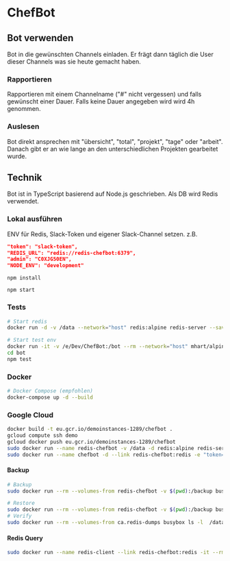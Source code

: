 # ChefBot

## Bot verwenden

Bot in die gewünschten Channels einladen. Er frägt dann täglich die User dieser Channels was sie heute gemacht haben.

### Rapportieren

Rapportieren mit einem Channelname ("#" nicht vergessen) und falls gewünscht einer Dauer. Falls keine Dauer angegeben wird wird 4h genommen.

### Auslesen

Bot direkt ansprechen mit "übersicht", "total", "projekt", "tage" oder "arbeit". Danach gibt er an wie lange an den unterschiedlichen Projekten gearbeitet wurde.


## Technik

Bot ist in TypeScript basierend auf Node.js geschrieben. Als DB wird Redis verwendet.

### Lokal ausführen

ENV für Redis, Slack-Token und eigener Slack-Channel setzen.
z.B.

```json
"token": "slack-token",
"REDIS_URL": "redis://redis-chefbot:6379",
"admin": "C0XJG50EN",
"NODE_ENV": "development"
```

`npm install`

`npm start`

### Tests

```bash
# Start redis
docker run -d -v /data --network="host" redis:alpine redis-server --save 900 1

# Start test env
docker run -it -v /e/Dev/ChefBot:/bot --rm --network="host" mhart/alpine-node sh
cd bot
npm test
```

### Docker

```bash
# Docker Compose (empfohlen)
docker-compose up -d --build
```

### Google Cloud

```bash
docker build -t eu.gcr.io/demoinstances-1289/chefbot .
gcloud compute ssh demo
gcloud docker push eu.gcr.io/demoinstances-1289/chefbot
sudo docker run --name redis-chefbot -v /data -d redis:alpine redis-server --save 900 1
sudo docker run --name chefbot -d --link redis-chefbot:redis -e "token=slack-token" eu.gcr.io/demoinstances-1289/chefbot
```

#### Backup

```bash
# Backup
sudo docker run --rm --volumes-from redis-chefbot -v $(pwd):/backup busybox tar cvf /backup/dump.tar /data

# Restore
sudo docker run --rm --volumes-from redis-chefbot -v $(pwd):/backup busybox tar xvf /backup/dump.tar
# Verify
sudo docker run --rm --volumes-from ca.redis-dumps busybox ls -l  /data
```

#### Redis Query

```bash
sudo docker run --name redis-client --link redis-chefbot:redis -it --rm redis:alpine redis-cli -h redis
```